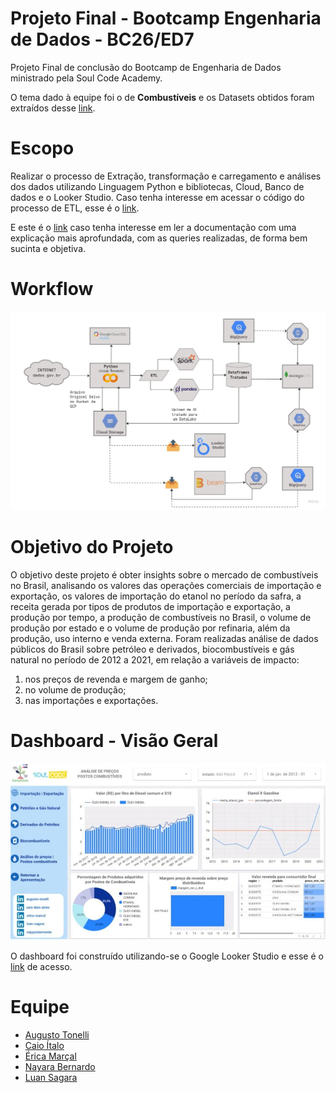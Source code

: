 # Projeto Final - Bootcamp Engenharia de Dados - BC26/ED7
Projeto Final de conclusão do Bootcamp de Engenharia de Dados ministrado pela Soul Code Academy.

O tema dado à equipe foi o de **Combustíveis** e os Datasets obtidos foram extraídos desse [link](https://dados.gov.br/dados/organizacoes/visualizar/agencia-nacional-do-petroleo-gas-natural-e-biocombustiveis-anp).

# Escopo 
Realizar o processo de Extração, transformação e carregamento e análises dos dados utilizando Linguagem Python e bibliotecas, Cloud, Banco de dados e o Looker Studio.
Caso tenha interesse em acessar o código do processo de ETL, esse é o [link](https://github.com/caioitalo/soulcode-projetofinal/blob/main/Trab_Final_Consolidado.ipynb). 

E este é o [link](https://github.com/caioitalo/soulcode-projetofinal/blob/main/Documentacao%20-%20Combustiveis.pdf) caso tenha interesse em ler a documentação com uma explicação mais aprofundada, com as queries realizadas, de forma bem sucinta e objetiva.

# Workflow
<p align="center">
  <img src="https://github.com/caioitalo/soulcode-projetofinal/blob/main/workflow.jpg" width="800" title="workflow">
</p>

# Objetivo do Projeto
O objetivo deste projeto é obter insights sobre o mercado de combustíveis no Brasil, analisando os valores das operações comerciais de importação e exportação, os valores de importação do etanol no período da safra, a receita gerada por tipos de produtos de importação e exportação, a produção por tempo, a produção de combustíveis no Brasil, o volume de produção por estado e o volume de produção por refinaria, além da produção, uso interno e venda externa. Foram realizadas análise de dados públicos do Brasil sobre petróleo e derivados, biocombustíveis e gás natural no período de 2012 a 2021, em relação a variáveis de impacto:

1. nos preços de revenda e margem de ganho;
2. no volume de produção;
3. nas importações e exportações.

# Dashboard - Visão Geral
<p align="center">
  <img src="https://github.com/caioitalo/soulcode-projetofinal/blob/main/Dashboard.jpg" width="800" title="dashboard">
</p>

O dashboard foi construído utilizando-se o Google Looker Studio e esse é o [link](https://datastudio.google.com/reporting/a48904e7-3eb9-42db-8ad9-c107c1cd9fc0/page/p_awr8nxr51c) de acesso.

# Equipe
- [Augusto Tonelli](https://github.com/augustoTonelli)
- [Caio Ítalo](https://github.com/caioitalo)
- [Érica Marçal](https://github.com/erica-elom)
- [Nayara Bernardo](https://github.com/nayyarabernardo)
- [Luan Sagara](https://github.com/LuanSagara)

